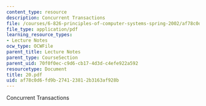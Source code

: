 ```yaml
---
content_type: resource
description: Concurrent Transactions
file: /courses/6-826-principles-of-computer-systems-spring-2002/af78c0d6fd9b274123812b3163af928b_20.pdf
file_type: application/pdf
learning_resource_types:
- Lecture Notes
ocw_type: OCWFile
parent_title: Lecture Notes
parent_type: CourseSection
parent_uid: 70f0f0ec-c9d6-cb17-4d3d-c4efe922a592
resourcetype: Document
title: 20.pdf
uid: af78c0d6-fd9b-2741-2381-2b3163af928b
---
```

Concurrent Transactions

